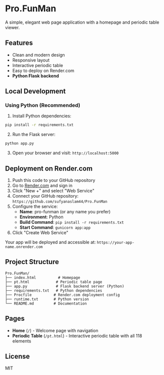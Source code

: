 # Pro.FunMan

A simple, elegant web page application with a homepage and periodic table viewer.

## Features

- Clean and modern design
- Responsive layout
- Interactive periodic table
- Easy to deploy on Render.com
- **Python Flask backend**

## Local Development

### Using Python (Recommended)

1. Install Python dependencies:
```bash
pip install -r requirements.txt
```

2. Run the Flask server:
```bash
python app.py
```

3. Open your browser and visit: `http://localhost:5000`

## Deployment on Render.com

1. Push this code to your GitHub repository
2. Go to [Render.com](https://render.com) and sign in
3. Click "New +" and select "Web Service"
4. Connect your GitHub repository: `https://github.com/sufyanaslam44/Pro.FunMan`
5. Configure the service:
   - **Name**: pro-funman (or any name you prefer)
   - **Environment**: Python
   - **Build Command**: `pip install -r requirements.txt`
   - **Start Command**: `gunicorn app:app`
6. Click "Create Web Service"

Your app will be deployed and accessible at: `https://your-app-name.onrender.com`

## Project Structure

```
Pro.FunMan/
├── index.html          # Homepage
├── pt.html            # Periodic table page
├── app.py             # Flask backend server (Python)
├── requirements.txt   # Python dependencies
├── Procfile          # Render.com deployment config
├── runtime.txt       # Python version
└── README.md         # Documentation
```

## Pages

- **Home** (`/`) - Welcome page with navigation
- **Periodic Table** (`/pt.html`) - Interactive periodic table with all 118 elements

## License

MIT
